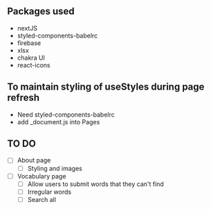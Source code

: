 ## Packages used

- nextJS
- styled-components-babelrc
- firebase
- xlsx
- chakra UI
- react-icons

## To maintain styling of useStyles during page refresh

- Need styled-components-babelrc
- add \_document.js into Pages

## TO DO

- [ ] About page
  - [ ] Styling and images
- [ ] Vocabulary page
  - [ ] Allow users to submit words that they can't find
  - [ ] Irregular words
  - [ ] Search all
